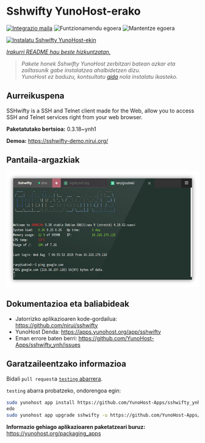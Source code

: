 <!--
Ohart ongi: README hau automatikoki sortu da <https://github.com/YunoHost/apps/tree/master/tools/readme_generator>ri esker
EZ editatu eskuz.
-->

# Sshwifty YunoHost-erako

[![Integrazio maila](https://apps.yunohost.org/badge/integration/sshwifty)](https://ci-apps.yunohost.org/ci/apps/sshwifty/)
![Funtzionamendu egoera](https://apps.yunohost.org/badge/state/sshwifty)
![Mantentze egoera](https://apps.yunohost.org/badge/maintained/sshwifty)

[![Instalatu Sshwifty YunoHost-ekin](https://install-app.yunohost.org/install-with-yunohost.svg)](https://install-app.yunohost.org/?app=sshwifty)

*[Irakurri README hau beste hizkuntzatan.](./ALL_README.md)*

> *Pakete honek Sshwifty YunoHost zerbitzari batean azkar eta zailtasunik gabe instalatzea ahalbidetzen dizu.*  
> *YunoHost ez baduzu, kontsultatu [gida](https://yunohost.org/install) nola instalatu ikasteko.*

## Aurreikuspena

SSHwifty is a SSH and Telnet client made for the Web, allow you to access SSH and Telnet services right from your web browser.

**Paketatutako bertsioa:** 0.3.18~ynh1

**Demoa:** <https://sshwifty-demo.nirui.org/>

## Pantaila-argazkiak

![Sshwifty(r)en pantaila-argazkia](./doc/screenshots/Screenshot.png)

## Dokumentazioa eta baliabideak

- Jatorrizko aplikazioaren kode-gordailua: <https://github.com/nirui/sshwifty>
- YunoHost Denda: <https://apps.yunohost.org/app/sshwifty>
- Eman errore baten berri: <https://github.com/YunoHost-Apps/sshwifty_ynh/issues>

## Garatzaileentzako informazioa

Bidali `pull request`a [`testing` abarrera](https://github.com/YunoHost-Apps/sshwifty_ynh/tree/testing).

`testing` abarra probatzeko, ondorengoa egin:

```bash
sudo yunohost app install https://github.com/YunoHost-Apps/sshwifty_ynh/tree/testing --debug
edo
sudo yunohost app upgrade sshwifty -u https://github.com/YunoHost-Apps/sshwifty_ynh/tree/testing --debug
```

**Informazio gehiago aplikazioaren paketatzeari buruz:** <https://yunohost.org/packaging_apps>
